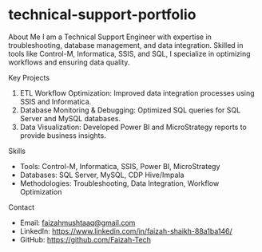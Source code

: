 # technical-support-portfolio

 About Me
I am a Technical Support Engineer with expertise in troubleshooting, database management, and data integration. Skilled in tools like Control-M, Informatica, SSIS, and SQL, I specialize in optimizing workflows and ensuring data quality.

 Key Projects
1. ETL Workflow Optimization: Improved data integration processes using SSIS and Informatica.
2. Database Monitoring & Debugging: Optimized SQL queries for SQL Server and MySQL databases.
3. Data Visualization: Developed Power BI and MicroStrategy reports to provide business insights.

 Skills
- Tools: Control-M, Informatica, SSIS, Power BI, MicroStrategy
- Databases: SQL Server, MySQL, CDP Hive/Impala
- Methodologies: Troubleshooting, Data Integration, Workflow Optimization

 Contact
- Email: faizahmushtaaq@gmail.com
- LinkedIn: https://www.linkedin.com/in/faizah-shaikh-88a1ba146/
- GitHub: https://github.com/Faizah-Tech
